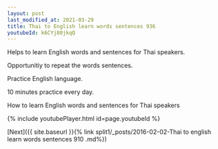 ```yaml
---
layout: post
last_modified_at: 2021-03-29
title: Thai to English learn words sentences 936 
youtubeId: k6CYj80jkqQ
---
```

 
 
Helps to learn English words and sentences for Thai speakers.

Opportunitiy to repeat the words sentences. 

Practice English language. 
 
10 minutes practice every day. 
 
How to learn English words and sentences for Thai speakers 
 
{% include youtubePlayer.html id=page.youtubeId %}
 
 
[Next]({{ site.baseurl }}{% link  split1/_posts/2016-02-02-Thai to english learn words sentences 910 .md%})
 
